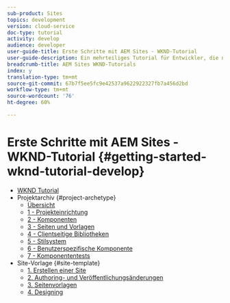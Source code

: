 ```yaml
---
sub-product: Sites
topics: development
version: cloud-service
doc-type: tutorial
activity: develop
audience: developer
user-guide-title: Erste Schritte mit AEM Sites - WKND-Tutorial
user-guide-description: Ein mehrteiliges Tutorial für Entwickler, die neu bei AEM sind. Implementieren Sie eine AEM Website für eine fiktive Lifestyle-Marke namens WKND.
breadcrumb-title: AEM Sites WKND-Tutorials
index: y
translation-type: tm+mt
source-git-commit: 67b7f5ee5fc9e42537a9622922327fb7a456d2bd
workflow-type: tm+mt
source-wordcount: '76'
ht-degree: 60%

---
```



# Erste Schritte mit AEM Sites - WKND-Tutorial {#getting-started-wknd-tutorial-develop}

+ [WKND Tutorial](overview.md)
+ Projektarchiv {#project-archetype}
   + [Übersicht](./project-archetype/overview.md)
   + [1 - Projekteinrichtung](./project-archetype/project-setup.md)
   + [2 - Komponenten](./project-archetype/component-basics.md)
   + [3 - Seiten und Vorlagen](./project-archetype/pages-templates.md)
   + [4 - Clientseitige Bibliotheken](./project-archetype/client-side-libraries.md)
   + [5 - Stilsystem](./project-archetype/style-system.md)
   + [6 - Benutzerspezifische Komponente](./project-archetype/custom-component.md)
   + [7 - Komponententests](./project-archetype/unit-testing.md)
+ Site-Vorlage {#site-template}
   + [1. Erstellen einer Site](./site-template/create-site.md)
   + [2. Authoring- und Veröffentlichungsänderungen](./site-template/author-content-publish.md)
   + [3. Seitenvorlagen](./site-template/page-templates.md)
   + [4. Designing](./site-template/theming.md)